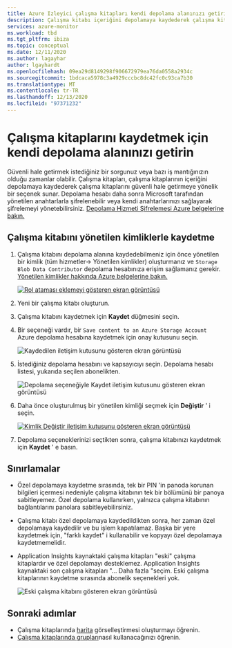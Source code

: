 ```yaml
---
title: Azure Izleyici çalışma kitapları kendi depolama alanınızı getirir
description: Çalışma kitabı içeriğini depolamaya kaydederek çalışma kitabınızı güvenli hale getirme hakkında bilgi edinin
services: azure-monitor
ms.workload: tbd
ms.tgt_pltfrm: ibiza
ms.topic: conceptual
ms.date: 12/11/2020
ms.author: lagayhar
author: lgayhardt
ms.openlocfilehash: 09ea29d8149298f906672979ea76da0558a2934c
ms.sourcegitcommit: 1bdcaca5978c3a4929cccbc8dc42fc0c93ca7b30
ms.translationtype: MT
ms.contentlocale: tr-TR
ms.lasthandoff: 12/13/2020
ms.locfileid: "97371232"
---
```

# <a name="bring-your-own-storage-to-save-workbooks"></a>Çalışma kitaplarını kaydetmek için kendi depolama alanınızı getirin

Güvenli hale getirmek istediğiniz bir sorgunuz veya bazı iş mantığınızın olduğu zamanlar olabilir. Çalışma kitapları, çalışma kitaplarının içeriğini depolamaya kaydederek çalışma kitaplarını güvenli hale getirmeye yönelik bir seçenek sunar. Depolama hesabı daha sonra Microsoft tarafından yönetilen anahtarlarla şifrelenebilir veya kendi anahtarlarınızı sağlayarak şifrelemeyi yönetebilirsiniz. [Depolama Hizmeti Şifrelemesi Azure belgelerine bakın.](../../storage/common/storage-service-encryption.md)

## <a name="saving-workbook-with-managed-identities"></a>Çalışma kitabını yönetilen kimliklerle kaydetme

1. Çalışma kitabını depolama alanına kaydedebilmeniz için önce yönetilen bir kimlik (tüm hizmetler-> Yönetilen kimlikler) oluşturmanız ve `Storage Blob Data Contributor` depolama hesabınıza erişim sağlamanız gerekir. [Yönetilen kimlikler hakkında Azure belgelerine bakın.](../../active-directory/managed-identities-azure-resources/how-to-manage-ua-identity-portal.md)

    [![Rol ataması eklemeyi gösteren ekran görüntüsü](./media/workbooks-bring-your-own-storage/add-identity-role-assignment.png)](./media/workbooks-bring-your-own-storage/add-identity-role-assignment.png#lightbox)

2. Yeni bir çalışma kitabı oluşturun.
3. Çalışma kitabını kaydetmek için **Kaydet** düğmesini seçin.
4. Bir seçeneği vardır, bir `Save content to an Azure Storage Account` Azure depolama hesabına kaydetmek için onay kutusunu seçin.

    ![Kaydedilen iletişim kutusunu gösteren ekran görüntüsü](./media/workbooks-bring-your-own-storage/saved-dialog-default.png)

5. İstediğiniz depolama hesabını ve kapsayıcıyı seçin. Depolama hesabı listesi, yukarıda seçilen abonelikten.

    ![Depolama seçeneğiyle Kaydet iletişim kutusunu gösteren ekran görüntüsü](./media/workbooks-bring-your-own-storage/save-dialog-with-storage.png)

6. Daha önce oluşturulmuş bir yönetilen kimliği seçmek için **Değiştir** ' i seçin.

    [![Kimlik Değiştir iletişim kutusunu gösteren ekran görüntüsü](./media/workbooks-bring-your-own-storage/change-managed-identity.png)](./media/workbooks-bring-your-own-storage/change-managed-identity.png#lightbox)

7. Depolama seçeneklerinizi seçtikten sonra, çalışma kitabınızı kaydetmek için **Kaydet** ' e basın.

## <a name="limitations"></a>Sınırlamalar

- Özel depolamaya kaydetme sırasında, tek bir PIN 'in panoda korunan bilgileri içermesi nedeniyle çalışma kitabının tek bir bölümünü bir panoya sabitleyemez. Özel depolama kullanırken, yalnızca çalışma kitabının bağlantılarını panolara sabitleyebilirsiniz.
- Çalışma kitabı özel depolamaya kaydedildikten sonra, her zaman özel depolamaya kaydedilir ve bu işlem kapatılamaz. Başka bir yere kaydetmek için, "farklı kaydet" i kullanabilir ve kopyayı özel depolamaya kaydetmemelidir.
- Application Insights kaynaktaki çalışma kitapları "eski" çalışma kitaplardır ve özel depolamayı desteklemez. Application Insights kaynaktaki son çalışma kitapları "... Daha fazla "seçim. Eski çalışma kitaplarının kaydetme sırasında abonelik seçenekleri yok.

   ![Eski çalışma kitabını gösteren ekran görüntüsü](./media/workbooks-bring-your-own-storage/legacy-workbooks.png)

## <a name="next-steps"></a>Sonraki adımlar

- Çalışma kitaplarında [harita](workbooks-map-visualizations.md) görselleştirmesi oluşturmayı öğrenin.
- [Çalışma kitaplarında grupları](workbooks-groups.md)nasıl kullanacağınızı öğrenin.